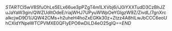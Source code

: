 $START$Cl5wV8SfuOhLe5ELx66ue3pPZgT4m1LXVbj6/iJ0iYXXTudD3CzBhJZuJaYaW3gin/QWZUdItOdeE/riajWHJ7UPyuWWpOeYGlgzW9Z/ZivdL/7gnXrcaIkcjwD9D1/JQW42CMs+h2uheH4hoZxEGKk30z+Ztzz4A8hlLwJbCCC6eoUhCXldYNpeWTCPVMXE0QFlyEPO6wDiLD4eO25glQ==$END$